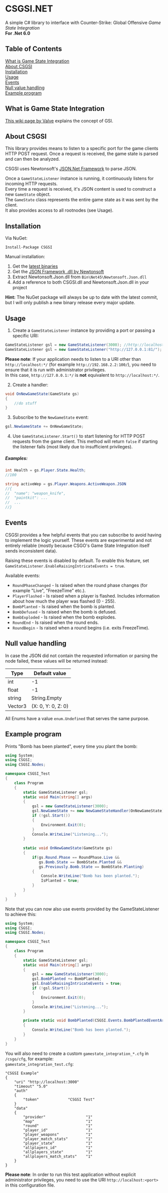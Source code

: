 # CSGSI.NET
A simple C# library to interface with Counter-Strike: Global Offensive *Game State Integration*  
**For .Net 6.0**

## Table of Contents  
[What is Game State Integration](#what-is-game-state-integration)  
[About CSGSI](#about-csgsi)  
[Installation](#installation)  
[Usage](#usage)  
[Events](#events)  
[Null value handling](#null-value-handling)  
[Example program](#example-program)  

## What is Game State Integration

[This wiki page by Valve](https://developer.valvesoftware.com/wiki/Counter-Strike:_Global_Offensive_Game_State_Integration) explains the concept of GSI.


## About CSGSI

This library provides means to listen to a specific port for the game clients HTTP POST request. Once a request is received, the game state is parsed and can then be analyzed.

CSGSI uses Newtonsoft's [JSON.Net Framework](http://www.newtonsoft.com/json) to parse JSON.

Once a `GameStateListener` instance is running, it continuously listens for incoming HTTP requests.  
Every time a request is received, it's JSON content is used to construct a new `GameState` object.  
The `GameState` class represents the entire game state as it was sent by the client.  
It also provides access to all rootnodes (see Usage).


## Installation
Via NuGet:

```
Install-Package CSGSI
```

Manual installation:

1. Get the [latest binaries](https://github.com/rakijah/CSGSI/releases/latest)  
2. Get the [JSON Framework .dll by Newtonsoft](https://github.com/JamesNK/Newtonsoft.Json/releases)  
3. Extract Newtonsoft.Json.dll from `Bin\Net45\Newtonsoft.Json.dll`  
4. Add a reference to both CSGSI.dll and Newtonsoft.Json.dll in your project  

**Hint:** The NuGet package will always be up to date with the latest commit, but I will only publish a new binary release every major update.

## Usage
1. Create a `GameStateListener` instance by providing a port or passing a specific URI:

```C#
GameStateListener gsl = new GameStateListener(3000); //http://localhost:3000/  
GameStateListener gsl = new GameStateListener("http://127.0.0.1:81/");
```

**Please note**: If your application needs to listen to a URI other than `http://localhost:*/` (for example `http://192.168.2.2:100/`), you need to ensure that it is run with administrator privileges.  
In this case, `http://127.0.0.1:*/` is **not** equivalent to `http://localhost:*/`.

2. Create a handler:

```C#
void OnNewGameState(GameState gs)
{
    //do stuff
}
```

3. Subscribe to the `NewGameState` event:

```C#
gsl.NewGameState += OnNewGameState;
```

4. Use `GameStateListener.Start()` to start listening for HTTP POST requests from the game client. This method will return `false` if starting the listener fails (most likely due to insufficient privileges).

##### Examples:
```C#
int Health = gs.Player.State.Health;
//100

string activeWep = gs.Player.Weapons.ActiveWeapon.JSON
//{
//  "name": "weapon_knife",
//  "paintkit": ...
//  ...
//}
```

## Events

CSGSI provides a few helpful events that you can subscribe to avoid having to implement the logic yourself. These events are experimental and not entirely reliable (mostly because CSGO's Game State Integration itself sends inconsistent data).

Raising these events is disabled by default. To enable this feature, set `GameStateListener.EnableRaisingIntricateEvents = true`.

Available events: 

* `RoundPhaseChanged` - Is raised when the round phase changes (for example "Live", "FreezeTime" etc.).
* `PlayerFlashed` - Is raised when a player is flashed. Includes information about how much the player was flashed (0 - 255).
* `BombPlanted` - Is raised when the bomb is planted.
* `BombDefused` - Is raised when the bomb is defused.
* `BombExploded` - Is raised when the bomb explodes.
* `RoundEnd` - Is raised when the round ends.
* `RoundBegin` - Is raised when a round begins (i.e. exits FreezeTime).

## Null value handling

In case the JSON did not contain the requested information or parsing the node failed, these values will be returned instead:

Type|Default value
----|-------------
int|-1
float|-1
string| String.Empty
Vector3| (X: 0, Y: 0, Z: 0)

All Enums have a value `enum.Undefined` that serves the same purpose.

## Example program

Prints "Bomb has been planted", every time you plant the bomb:

```C#
using System;
using CSGSI;
using CSGSI.Nodes;

namespace CSGSI_Test
{
    class Program
    {
        static GameStateListener gsl;
        static void Main(string[] args)
        {
            gsl = new GameStateListener(3000);
            gsl.NewGameState += new NewGameStateHandler(OnNewGameState);
            if (!gsl.Start())
            {
                Environment.Exit(0);
            }
            Console.WriteLine("Listening...");
        }
        
        static void OnNewGameState(GameState gs)
        {
            if(gs.Round.Phase == RoundPhase.Live &&
               gs.Bomb.State == BombState.Planted &&
               gs.Previously.Bomb.State == BombState.Planting)
            {
                Console.WriteLine("Bomb has been planted.");
                IsPlanted = true;
            }
        }
    }
}
```

Note that you can now also use events provided by the GameStateListener to achieve this:

```C#
using System;
using CSGSI;
using CSGSI.Nodes;

namespace CSGSI_Test
{
    class Program
    {
        static GameStateListener gsl;
        static void Main(string[] args)
        {
            gsl = new GameStateListener(3000);
            gsl.BombPlanted += BombPlanted;
            gsl.EnableRaisingIntricateEvents = true;
            if (!gsl.Start())
            {
                Environment.Exit(0);
            }
            Console.WriteLine("Listening...");
        }

        private static void BombPlanted(CSGSI.Events.BombPlantedEventArgs e)
        {
            Console.WriteLine("Bomb has been planted.");
        }
    }
}
```

You will also need to create a custom `gamestate_integration_*.cfg` in `/csgo/cfg`, for example:  
`gamestate_integration_test.cfg`:  
```
"CSGSI Example"
{
	"uri" "http://localhost:3000"
	"timeout" "5.0"
	"auth"
	{
		"token"				"CSGSI Test"
	}
	"data"
	{
		"provider"              	"1"
		"map"                   	"1"
		"round"                 	"1"
		"player_id"					"1"
		"player_weapons"			"1"
		"player_match_stats"		"1"
		"player_state"				"1"
		"allplayers_id"				"1"
		"allplayers_state"			"1"
		"allplayers_match_stats"	"1"
	}
}
```

**Please note**: In order to run this test application without explicit administrator privileges, you need to use the URI `http://localhost:<port>` in this configuration file.
